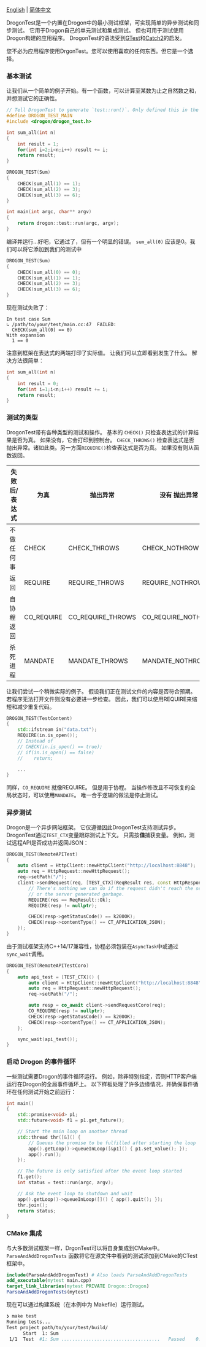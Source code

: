 [English](ENG-19-Testing-Framework) | [简体中文](CHN-18-测试框架)

DrogonTest是一个内置在Drogon中的最小测试框架，可实现简单的异步测试和同步测试。 它用于Drogon自己的单元测试和集成测试。 但也可用于测试使用Drogon构建的应用程序。 DrogonTest的语法受到[GTest](https://github.com/google/googletest)和[Catch2](https://github.com/catchorg/Catch2)的启发。

您不必为应用程序使用DrgonTest。您可以使用喜欢的任何东西。但它是一个选择。

### 基本测试

让我们从一个简单的例子开始。有一个函数，可以计算至某数为止之自然数之和，并想测试它的正确性。

```c++
// Tell DrogonTest to generate `test::run()`. Only defined this in the main file
#define DROGON_TEST_MAIN
#include <drogon/drogon_test.h>

int sum_all(int n)
{
    int result = 1;
    for(int i=2;i<n;i++) result += i;
    return result;
}

DROGON_TEST(Sum)
{
    CHECK(sum_all(1) == 1);
    CHECK(sum_all(2) == 3);
    CHECK(sum_all(3) == 6);
}

int main(int argc, char** argv)
{
    return drogon::test::run(argc, argv);
}
```

编译并运行...好吧，它通过了，但有一个明显的错误。 `sum_all(0)` 应该是0。我们可以将它添加到我们的测试中

```c++
DROGON_TEST(Sum)
{
    CHECK(sum_all(0) == 0);
    CHECK(sum_all(1) == 1);
    CHECK(sum_all(2) == 3);
    CHECK(sum_all(3) == 6);
}
```

现在测试失败了：

```
In test case Sum
↳ /path/to/your/test/main.cc:47  FAILED:
  CHECK(sum_all(0) == 0)
With expansion
  1 == 0
```

注意到框架在表达式的两端打印了实际值。 让我们可以立即看到发生了什么。 解决方法很简单：

```c++
int sum_all(int n)
{
    int result = 0;
    for(int i=1;i<n;i++) result += i;
    return result;
}
```

### 测试的类型

DrogonTest带有各种类型的测试和操作。 基本的 `CHECK()` 只检查表达式的计算结果是否为真。 如果没有，它会打印到控制台。 `CHECK_THROWS()` 检查表达式是否抛出异常。诸如此类。另一方面`REQUIRE()`检查表达式是否为真。 如果没有则从函数返回。

| 失败后/表达式 | 为真       | 抛出异常          | 没有 抛出异常      | 抛出特定异常         |
| ------------- | ---------- | ----------------- | ------------------ | -------------------- |
| 不做任何事    | CHECK      | CHECK_THROWS      | CHECK_NOTHROW      | CHECK_THROWS_AS      |
| 返回          | REQUIRE    | REQUIRE_THROWS    | REQUIRE_NOTHROW    | REQUIRE_THROWS_AS    |
| 自协程返回    | CO_REQUIRE | CO_REQUIRE_THROWS | CO_REQUIRE_NOTHROW | CO_REQUIRE_THROWS_AS |
| 杀死进程      | MANDATE    | MANDATE_THROWS    | MANDATE_NOTHROW    | MANDATE_THROWS_AS    |

让我们尝试一个稍微实际的例子。 假设我们正在测试文件的内容是否符合预期。 若程序无法打开文件则没有必要进一步检查。 因此，我们可以使用REQUIRE来缩短和减少重复代码。

```c++
DROGON_TEST(TestContent)
{
    std::ifstream in("data.txt");
    REQUIRE(in.is_open());
    // Instead of
    // CHECK(in.is_open() == true);
    // if(in.is_open() == false)
    //    return;

    ...
}
```

同样，`CO_REQUIRE` 就像REQUIRE。 但是用于协程。 当操作修改且不可恢复的全局状态时，可以使用`MANDATE`。 唯一合乎逻辑的做法是停止测试。

### 异步测试

Drogon是一个异步网站框架。 它仅遵循因此DrogonTest支持测试异步。 DrogonTest通过`TEST_CTX`变量跟踪测试上下文。 只需按**值**捕获变量。 例如，测试远程API是否成功并返回JSON：

```c++
DROGON_TEST(RemoteAPITest)
{
    auto client = HttpClient::newHttpClient("http://localhost:8848");
    auto req = HttpRequest::newHttpRequest();
    req->setPath("/");
    client->sendRequest(req, [TEST_CTX](ReqResult res, const HttpResponsePtr& resp) {
        // There's nothing we can do if the request didn't reach the server
        // or the server generated garbage.
        REQUIRE(res == ReqResult::Ok);
        REQUIRE(resp != nullptr);

        CHECK(resp->getStatusCode() == k200OK);
        CHECK(resp->contentType() == CT_APPLICATION_JSON);
    });
}
```

由于测试框架支持C++14/17兼容性，协程必须包装在`AsyncTask`中或通过`sync_wait`调用。

```c++
DROGON_TEST(RemoteAPITestCoro)
{
    auto api_test = [TEST_CTX]() {
        auto client = HttpClient::newHttpClient("http://localhost:8848");
        auto req = HttpRequest::newHttpRequest();
        req->setPath("/");

        auto resp = co_await client->sendRequestCoro(req);
        CO_REQUIRE(resp != nullptr);
        CHECK(resp->getStatusCode() == k200OK);
        CHECK(resp->contentType() == CT_APPLICATION_JSON);
    };

    sync_wait(api_test());
}
```

### 启动 Drogon 的事件循环

一些测试需要Drogon的事件循环运行。 例如，除非特别指定，否则HTTP客户端运行在Drogon的全局事件循环上。 以下样板处理了许多边缘情况，并确保事件循环在任何测试开始之前运行：

```c++
int main()
{
    std::promise<void> p1;
    std::future<void> f1 = p1.get_future();

    // Start the main loop on another thread
    std::thread thr([&]() {
        // Queues the promise to be fulfilled after starting the loop
        app().getLoop()->queueInLoop([&p1]() { p1.set_value(); });
        app().run();
    });

    // The future is only satisfied after the event loop started
    f1.get();
    int status = test::run(argc, argv);

    // Ask the event loop to shutdown and wait
    app().getLoop()->queueInLoop([]() { app().quit(); });
    thr.join();
    return status;
}
```

### CMake 集成

与大多数测试框架一样，DrgonTest可以将自身集成到CMake中。 `ParseAndAddDrogonTests` 函数将它在源文件中看到的测试添加到CMake的CTest框架中。

```cmake
include(ParseAndAddDrogonTest) # Also loads ParseAndAddDrogonTests
add_executable(mytest main.cpp)
target_link_libraries(mytest PRIVATE Drogon::Drogon)
ParseAndAddDrogonTests(mytest)
```

现在可以通过构建系统（在本例中为 Makefile）运行测试。

```bash
❯ make test
Running tests...
Test project path/to/your/test/build/
      Start  1: Sum
 1/1  Test  #1: Sum ....................................   Passed    0.00 sec
```
